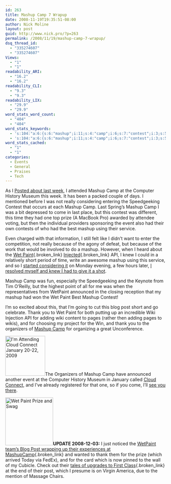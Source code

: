 ```yaml
---
id: 263
title: Mashup Camp 7 Wrapup
date: 2008-11-19T19:35:51-08:00
author: Nick Moline
layout: post
guid: http://www.nick.pro/?p=263
permalink: /2008/11/19/mashup-camp-7-wrapup/
dsq_thread_id:
  - "335274607"
  - "335274607"
Views:
  - "1"
  - "1"
readability_ARI:
  - "16.2"
  - "16.2"
readability_CLI:
  - "9.3"
  - "9.3"
readability_LIX:
  - "29.9"
  - "29.9"
word_stats_word_count:
  - "404"
  - "404"
word_stats_keywords:
  - 's:104:"a:6:{s:6:"mashup";i:11;s:4:"camp";i:6;s:7:"contest";i:3;s:5:"paint";i:3;s:4:"post";i:3;s:5:"thank";i:3;}";'
  - 's:104:"a:6:{s:6:"mashup";i:11;s:4:"camp";i:6;s:7:"contest";i:3;s:5:"paint";i:3;s:4:"post";i:3;s:5:"thank";i:3;}";'
word_stats_cached:
  - "1"
  - "1"
categories:
  - Events
  - General
  - Praises
  - Tech
---
```

As I [Posted about last week](https://www.nick.pro/2008/11/11/mashup-camp-next-week/), I attended Mashup Camp at the Computer History Museum this week. It has been a packed couple of days. I mentioned before I was not really considering entering the Speedgeeking Contest that occurs at each Mashup Camp. Last Spring&#8217;s Mashup Camp I was a bit depressed to come in last place, but this contest was different, this time they had one top prize (A MacBook Pro) awarded by attendee voting, but then the individual providers sponsoring the event also had their own contests of who had the best mashup using their service.

Even charged with that information, I still felt like I didn&#8217;t want to enter the competition, not really because of the agony of defeat, but because of the work that would be involved to do a mashup. However, when I heard about the [Wet Paint](http://www.wetpaint.com/){.broken_link} [Injected](http://www.wetpaintinjected.com/){.broken_link} API, I knew I could in a relatively short period of time, write an awesome mashup using this service, and so I [started considering it](http://twitter.com/portalcap/status/1010573893) on Monday evening, a few hours later, [I resolved myself and knew I had to give it a shot](http://twitter.com/portalcap/status/1010695410).

Mashup Camp was fun, especially the Speedgeeking and the Keynote from Tim O&#8217;Reilly, but the highest point of all for me was when the representatives from WetPaint announced in the closing reception that my mashup had won the Wet Paint Best Mashup Contest!

I&#8217;m so excited about this, that I&#8217;m going to cut this blog post short and go celebrate. Thank you to Wet Paint for both putting up an incredible Wiki Injection API for adding wiki content to pages (rather then adding pages to wikis), and for choosing my project for the Win, and thank you to the organizers of [Mashup Camp](http://www.mashupcamp.com/) for organizing a great Unconference.

[<img src="https://i1.wp.com/www.nick.pro/wp-content/uploads/2008/11/cc09_125x125an-imattending.gif?resize=125%2C125&#038;ssl=1" title="I&#039;m Attending Cloud Connect January 20-22, 2009" alt="I&#039;m Attending Cloud Connect January 20-22, 2009" width="125" height="125" class="alignright size-medium wp-image-265" data-recalc-dims="1" />](http://www.cloudconnectevent.com/)The Organizers of Mashup Camp have announced another event at the Computer History Museum in January called [Cloud Connect](http://www.cloudconnectevent.com/), and I&#8217;ve already registered for that one, so if you come, I&#8217;ll [see you there](http://www.cloudconnectevent.com/).

[<img src="https://i0.wp.com/www.nick.pro/wp-content/uploads/2008/12/img_0001-150x150.jpg?resize=150%2C150&#038;ssl=1" title="Wet Paint Prize and Swag" alt="Wet Paint Prize and Swag" width="150" height="150" class="alignleft size-thumbnail wp-image-268" data-recalc-dims="1" />](https://i1.wp.com/www.nick.pro/wp-content/uploads/2008/12/img_0001.jpg?ssl=1)**UPDATE 2008-12-03:** I just noticed the [WetPaint team&#8217;s Blog Post wrapping up their experiences at MashupCamp](http://blog.wetpaintinjected.com/?p=53){.broken_link} and wanted to thank them for the prize (which arrived Today via FedEx), and for the card which is now pinned to the wall of my Cubicle. Check out their [tales of upgrades to First Class](http://blog.wetpaintinjected.com/?p=53){.broken_link} at the end of their post, which I presume is on Virgin America, due to the mention of Massage Chairs.